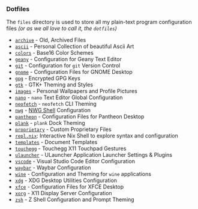 ### Dotfiles

The `files` directory is used to store all my plain-text program configuration files _(or as we all love to call it, the `dotfiles`)_

- [`archive`](./archive) - Old, Archived Files
- [`ascii`](./ascii) - Personal Collection of beautiful Ascii Art
- [`colors`](./colors) - Base16 Color Schemes
- [`geany`](./geany) - Configuration for Geany Text Editor
- [`git`](./git) - Configuration for `git` Version Control
- [`gnome`](./gnome) - Configuration Files for GNOME Desktop
- [`gpg`](./gpg) - Encrypted GPG Keys
- [`gtk`](./gtk) - GTK+ Theming and Styles
- [`images`](./images) - Personal Wallpapers and Profile Pictures
- [`nano`](./nano) - `nano` Text Editor Global Configuration
- [`neofetch`](./neofetch) - `neofetch` CLI Theming
- [`nwg`](./nwg) - [NWG Shell](https://nwg-piotr.github.io/nwg-shell/) Configuration
- [`pantheon`](./pantheon) - Configuration Files for Pantheon Desktop
- [`plank`](./plank) - `plank` Dock Theming
- [`proprietary`](https://github.com/maydayv7/proprietary) - Custom Proprietary Files
- [`repl.nix`](./repl.nix): Interactive Nix Shell to explore syntax and configuration
- [`templates`](./templates) - Document Templates
- [`touchegg`](./touchegg) - Touchegg X11 Touchpad Gestures
- [`ulauncher`](./ulauncher) - ULauncher Application Launcher Settings & Plugins
- [`vscode`](./vscode) - Visual Studio Code Editor Configuration
- [`waybar`](./waybar) - Waybar Configuration
- [`wine`](./wine) - Configuration and Theming for `wine` applications
- [`xdg`](./xdg) - XDG Desktop Utilities Configuration
- [`xfce`](./xfce) - Configuration Files for XFCE Desktop
- [`xorg`](./xorg) - X11 Display Server Configuration
- [`zsh`](./zsh) - Z Shell Configuration and Prompt Theming
